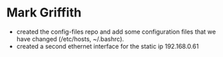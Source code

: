 # Mark Griffith
- created the config-files repo and add some configuration files that we have changed (/etc/hosts, ~/.bashrc).
- created a second ethernet interface for the static ip 192.168.0.61
